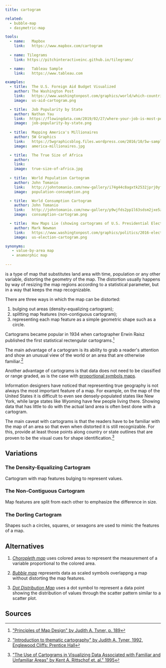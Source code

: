 ```yaml
---
title: cartogram

related:
  - bubble-map
  - dasymetric-map

tools:
  - name:   Mapbox
    link:   https://www.mapbox.com/cartogram
    
  - name: Tilegrams
    link: https://pitchinteractiveinc.github.io/tilegrams/

  - name:   Tableau Sample
    link:   https://www.tableau.com

examples:
  - title:  The U.S. Foreign Aid Budget Visualized
    author: The Washington Post
    link:   https://www.washingtonpost.com/graphics/world/which-countries-get-the-most-foreign-aid/
    image:  us-aid-cartogram.png

  - title:  Job Popularity by State
    author: Nathan Yau
    link:  https://flowingdata.com/2019/02/27/where-your-job-is-most-popular/
    image:  job-popularity-by-state.png
 
  - title:  Mapping America's Millionaires
    author: 5W Graphics
    link:   https://5wgraphicsblog.files.wordpress.com/2016/10/5w-sample-054-america-millionaires1x2.jpg
    image:  america-millionaires.jpg

  - title:  The True Size of Africa
    author: 
    link:  
    image:  true-size-of-africa.jpg
  
  - title:  World Population Cartogram
    author: John Tomanio
    link:   http://johntomanio.com/new-gallery/i74g44c8agxtk2532jprj0yf7fj7gc
    image:  population-consumption.png

  - title:  World Consumption Cartogram
    author: John Tomanio
    link:   http://johntomanio.com/new-gallery/p9wjfds2pp1l63sdsm2jxe5zjikteg
    image:  consumption-cartogram.png

  - title:  How Maps Lie (showing cartograms of U.S. Presidential Election 2016)
    author: Mark Newman
    link:   https://www.washingtonpost.com/graphics/politics/2016-election/how-election-maps-lie/
    image:  us-election-cartogram.png

synonyms:
   - value-by-area map
   - anamorphic map
   
---
```


is a type of map that substitutes land area with time, population or any other variable, distorting the geometry of the map. The distortion usually happens by way of resizing the map regions according to a statistical parameter, but in a way that keeps the map recognizable.

<!--more-->
There are three ways in which the map can be distorted: 
1. bulging out areas (density-equalizing cartogram);
2. splitting map features (non-contiguous cartogram);
3. representing each map feature as a simple geometric shape such as a circle.

Cartograms became popular in 1934 when cartographer Erwin Raisz published the first statistical rectengular cartograms.[^tyner]

The main advantage of a cartogram is its ability to grab a reader's attention and show an unusual view of the world or an area that are otherwise familiar.[^tyner2]

Another advantage of cartograms is that data does not need to be classified or range graded, as is the case with [proportional symbols maps](/bubble-map).
 
Information designers have noticed that representing true geography is not always the most important feature of a map. For example, on the map of the United States it is difficult to even see densely-populated states like New York, while large states like Wyoming have few people living there.
Showing data that has little to do with the actual land area is often best done with a cartogram.  

The main caveat with cartograms is that the readers have to be familiar with the map of an area so that even when distorted it is still recognizable. For this, provide at least those points along country or state outlines that are proven to be the visual cues for shape identification.[^rittschof]

## Variations
### The Density-Equalizing Cartogram 
Cartogram with map features bulging to represent values.

### The Non-Contiguous Cartogram
Map features are split from each other to emphasize the difference in size.

### The Dorling Cartogram 
Shapes such a circles, squares, or sexagons are used to mimic the features of a map.

## Alternatives
1. [*Choropleth map*](/choropleth-map) uses colored areas to represent the measurement of a variable proportional to the colored area.

2. [*Bubble map*](/bubble-map) represents data as scaled symbols overlappng a map without distorting the map features.

3. [*Dot Distribution Map*](/dot-distribution-map) uses a dot symbol to represent a data point showing the distribution of values through the scatter pattern similar to a scatter plot.

## Sources

[^tyner]: ["Principles of Map Design" by Judith A. Tyner, p. 189](https://books.google.com/books?id=385ti0DxibcC&pg=PA199&lpg=PA199&dq=A+Note+on+the+Importance+of+Shape+in+Cartogram+Communication&source=bl&ots=IDB-ahjOLF&sig=ACfU3U1i5NTS7ns7NWY9Ix9EjSW0NKrxpg&hl=en&sa=X&ved=2ahUKEwiNkvHn7sfhAhW0AWMBHcWhAYEQ6AEwBXoECAgQAQ#v=onepage&q=cartogram&f=false)

[^tyner2]: ["Introduction to thematic cartography" by Judith A. Tyner, 1992, Englewood Cliffs: Prentice Hall](https://www.amazon.com/Introduction-Thematic-Cartography-Judith-Tyner/dp/0134891058)

[^rittschof]: ["The Use of Cartograms in Visualizing Data Associated with Familiar and Unfamiliar Areas" by Kent A. Rittschof et. al." 1995](https://archive.org/details/ERIC_ED384624/page/n3)

